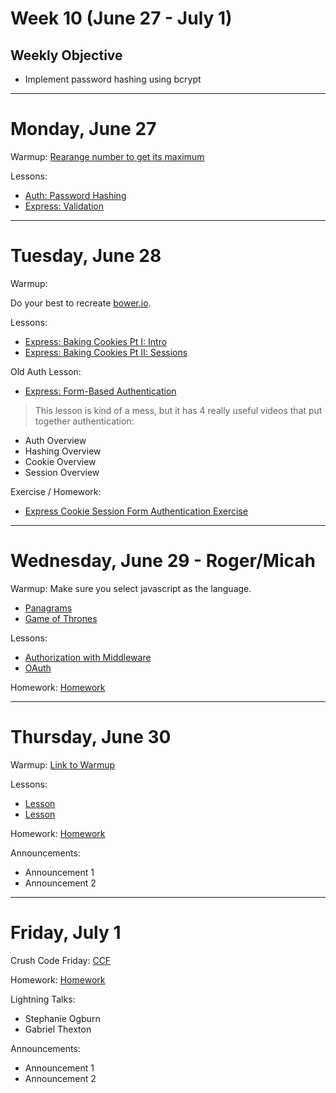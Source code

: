 # Week 10 (June 27 - July 1)
## Weekly Objective

- Implement password hashing using bcrypt


---

# Monday, June 27

Warmup: [Rearange number to get its maximum](https://www.codewars.com/kata/rearange-number-to-get-its-maximum)

Lessons:
- [Auth: Password Hashing](/redirects/articles/4692)
- [Express: Validation](/redirects/articles/3095)

---

# Tuesday, June 28

Warmup:

Do your best to recreate [bower.io](https://bower.io/).

Lessons:

- [Express: Baking Cookies Pt I: Intro](/redirects/articles/4693)
- [Express: Baking Cookies Pt II: Sessions](/redirects/articles/4694)

Old Auth Lesson:

- [Express: Form-Based Authentication](/redirects/articles/3058)

> This lesson is kind of a mess, but it has 4 really useful videos that put together authentication:
- Auth Overview
- Hashing Overview
- Cookie Overview
- Session Overview

Exercise / Homework:

- [Express Cookie Session Form Authentication Exercise](https://github.com/gSchool/express-cookie-session-form-authentication-exercise)

---

# Wednesday, June 29 - Roger/Micah

Warmup: Make sure you select javascript as the language.

- [Panagrams](https://www.hackerrank.com/challenges/pangrams)
- [Game of Thrones](https://www.hackerrank.com/challenges/game-of-thrones)

Lessons:
- [Authorization with Middleware](/redirects/articles/4696)
- [OAuth](/cohorts/68/articles/3098)

Homework: [Homework](/cohorts/68/student_dashboard)

---

# Thursday, June 30

Warmup: [Link to Warmup](http://github.com/gSchool)

Lessons:
- [Lesson](/cohorts/68/student_dashboard)
- [Lesson](/cohorts/68/student_dashboard)

Homework: [Homework](/cohorts/68/student_dashboard)

Announcements:
- Announcement 1
- Announcement 2

---

# Friday, July 1

Crush Code Friday: [CCF](/cohorts/68/student_dashboard)

Homework: [Homework](/cohorts/68/student_dashboard)

Lightning Talks:
- Stephanie Ogburn
- Gabriel Thexton

Announcements:
- Announcement 1
- Announcement 2
